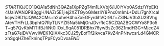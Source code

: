 $START$lQJCO1QQA1a5dNh3QAZa1XpPZgT4m1LXVbj6/iJ0iYVp0ASdz/YfpEKt4UalWANQP83ggH/NAZr5E1jiej2XZTGyoGMezliY8Pnx0m1mL+DdL/7gnXrcaIkcjwD9D1/JQW42CMs+h2uheH4hoZxEGFyrdihVQr9Lf+Z3INJV3bXU2BVhgAteVTHFrLL3bphtQ7RyTLNYZl5Na5kMjGnJDvrflcC5CZQAZBQCWYo8P3o5T+q57QvKbM1TifBJfiNt0iIOxL9qA051DRBhx76ywBsZc36Z1mdH3G+MjcdZ4zFtaG7eiDVVwvlWEK1QIXXkc3CJ25yEofTf2ikvca7KvZ4nPNtwcsrLd4GMCRxhSgqHZheTkninqTPpF0yxDvxa$END$